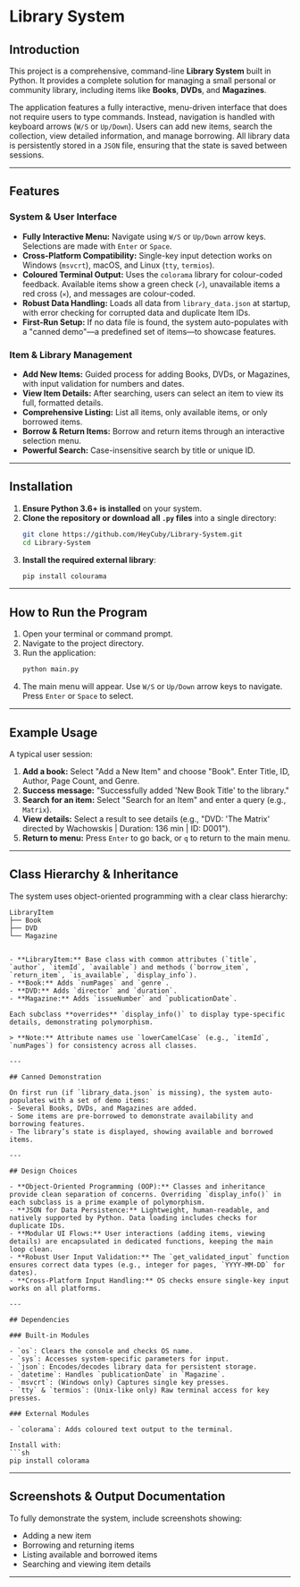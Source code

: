 # Library System

## Introduction

This project is a comprehensive, command-line **Library System** built in Python. It provides a complete solution for managing a small personal or community library, including items like **Books**, **DVDs**, and **Magazines**.

The application features a fully interactive, menu-driven interface that does not require users to type commands. Instead, navigation is handled with keyboard arrows (`W/S` or `Up/Down`). Users can add new items, search the collection, view detailed information, and manage borrowing. All library data is persistently stored in a `JSON` file, ensuring that the state is saved between sessions.

---

## Features

### System & User Interface

- **Fully Interactive Menu:** Navigate using `W/S` or `Up/Down` arrow keys. Selections are made with `Enter` or `Space`.
- **Cross-Platform Compatibility:** Single-key input detection works on Windows (`msvcrt`), macOS, and Linux (`tty`, `termios`).
- **Coloured Terminal Output:** Uses the `colorama` library for colour-coded feedback. Available items show a green check (`✓`), unavailable items a red cross (`✕`), and messages are colour-coded.
- **Robust Data Handling:** Loads all data from `library_data.json` at startup, with error checking for corrupted data and duplicate Item IDs.
- **First-Run Setup:** If no data file is found, the system auto-populates with a "canned demo"—a predefined set of items—to showcase features.

### Item & Library Management

- **Add New Items:** Guided process for adding Books, DVDs, or Magazines, with input validation for numbers and dates.
- **View Item Details:** After searching, users can select an item to view its full, formatted details.
- **Comprehensive Listing:** List all items, only available items, or only borrowed items.
- **Borrow & Return Items:** Borrow and return items through an interactive selection menu.
- **Powerful Search:** Case-insensitive search by title or unique ID.

---

## Installation

1. **Ensure Python 3.6+ is installed** on your system.
2. **Clone the repository or download all `.py` files** into a single directory:
    ```sh
    git clone https://github.com/HeyCuby/Library-System.git
    cd Library-System
    ```
3. **Install the required external library**:
    ```sh
    pip install colourama
    ```

---

## How to Run the Program

1. Open your terminal or command prompt.
2. Navigate to the project directory.
3. Run the application:
    ```sh
    python main.py
    ```
4. The main menu will appear. Use `W/S` or `Up/Down` arrow keys to navigate. Press `Enter` or `Space` to select.

---

## Example Usage

A typical user session:

1. **Add a book:** Select "Add a New Item" and choose "Book". Enter Title, ID, Author, Page Count, and Genre.
2. **Success message:** "Successfully added 'New Book Title' to the library."
3. **Search for an item:** Select "Search for an Item" and enter a query (e.g., `Matrix`).
4. **View details:** Select a result to see details (e.g., "DVD: 'The Matrix' directed by Wachowskis | Duration: 136 min | ID: D001").
5. **Return to menu:** Press `Enter` to go back, or `q` to return to the main menu.

---

## Class Hierarchy & Inheritance

The system uses object-oriented programming with a clear class hierarchy:

```
LibraryItem
├── Book
├── DVD
└── Magazine
```
```

- **LibraryItem:** Base class with common attributes (`title`, `author`, `itemId`, `available`) and methods (`borrow_item`, `return_item`, `is_available`, `display_info`).
- **Book:** Adds `numPages` and `genre`.
- **DVD:** Adds `director` and `duration`.
- **Magazine:** Adds `issueNumber` and `publicationDate`.

Each subclass **overrides** `display_info()` to display type-specific details, demonstrating polymorphism.

> **Note:** Attribute names use `lowerCamelCase` (e.g., `itemId`, `numPages`) for consistency across all classes.

---

## Canned Demonstration

On first run (if `library_data.json` is missing), the system auto-populates with a set of demo items:
- Several Books, DVDs, and Magazines are added.
- Some items are pre-borrowed to demonstrate availability and borrowing features.
- The library’s state is displayed, showing available and borrowed items.

---

## Design Choices

- **Object-Oriented Programming (OOP):** Classes and inheritance provide clean separation of concerns. Overriding `display_info()` in each subclass is a prime example of polymorphism.
- **JSON for Data Persistence:** Lightweight, human-readable, and natively supported by Python. Data loading includes checks for duplicate IDs.
- **Modular UI Flows:** User interactions (adding items, viewing details) are encapsulated in dedicated functions, keeping the main loop clean.
- **Robust User Input Validation:** The `get_validated_input` function ensures correct data types (e.g., integer for pages, `YYYY-MM-DD` for dates).
- **Cross-Platform Input Handling:** OS checks ensure single-key input works on all platforms.

---

## Dependencies

### Built-in Modules

- `os`: Clears the console and checks OS name.
- `sys`: Accesses system-specific parameters for input.
- `json`: Encodes/decodes library data for persistent storage.
- `datetime`: Handles `publicationDate` in `Magazine`.
- `msvcrt`: (Windows only) Captures single key presses.
- `tty` & `termios`: (Unix-like only) Raw terminal access for key presses.

### External Modules

- `colorama`: Adds coloured text output to the terminal.

Install with:
```sh
pip install colorama
```

---

## Screenshots & Output Documentation

To fully demonstrate the system, include screenshots showing:
- Adding a new item
- Borrowing and returning items
- Listing available and borrowed items
- Searching and viewing item details

---